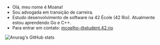 - Olá, meu nome é Moana!
- Sou advogada em transição de carreira.
- Estudo desenvolvimento de software na 42 École (42 Rio). Atualmente estou aprendendo Go e C++.
- Para entrar em contato: mcoelho-@student.42.rio

 ![Anurag's GitHub stats](https://github-readme-stats.vercel.app/api?username=mcoelh&theme=midnight-purple&hide=stars)

